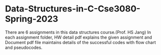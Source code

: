 # Data-Structures-in-C-Cse3080-Spring-2023
There are 6 assignments in this data structures course.(Prof. HS Jang)
In each assignment folder, HW detail pdf explains the given assignment and Document pdf file maintains details of the successful codes with flow chart and pseudocodes.
